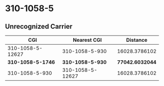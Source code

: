 # 310-1058-5
## Unrecognized Carrier


| CGI | Nearest CGI | Distance |
|-----|-------------|----------|
| 310-1058-5-12627 | 310-1058-5-930 | 16028.3786102 |
| **310-1058-5-1746** | **310-1058-5-930** | **77042.6032044** |
| 310-1058-5-930 | 310-1058-5-12627 | 16028.3786102 |
